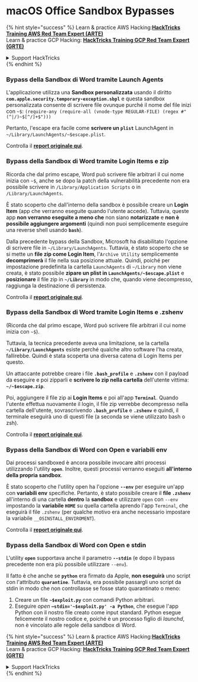 # macOS Office Sandbox Bypasses

{% hint style="success" %}
Learn & practice AWS Hacking:<img src="/.gitbook/assets/arte.png" alt="" data-size="line">[**HackTricks Training AWS Red Team Expert (ARTE)**](https://training.hacktricks.xyz/courses/arte)<img src="/.gitbook/assets/arte.png" alt="" data-size="line">\
Learn & practice GCP Hacking: <img src="/.gitbook/assets/grte.png" alt="" data-size="line">[**HackTricks Training GCP Red Team Expert (GRTE)**<img src="/.gitbook/assets/grte.png" alt="" data-size="line">](https://training.hacktricks.xyz/courses/grte)

<details>

<summary>Support HackTricks</summary>

* Check the [**subscription plans**](https://github.com/sponsors/carlospolop)!
* **Join the** 💬 [**Discord group**](https://discord.gg/hRep4RUj7f) or the [**telegram group**](https://t.me/peass) or **follow** us on **Twitter** 🐦 [**@hacktricks\_live**](https://twitter.com/hacktricks\_live)**.**
* **Share hacking tricks by submitting PRs to the** [**HackTricks**](https://github.com/carlospolop/hacktricks) and [**HackTricks Cloud**](https://github.com/carlospolop/hacktricks-cloud) github repos.

</details>
{% endhint %}

### Bypass della Sandbox di Word tramite Launch Agents

L'applicazione utilizza una **Sandbox personalizzata** usando il diritto **`com.apple.security.temporary-exception.sbpl`** e questa sandbox personalizzata consente di scrivere file ovunque purché il nome del file inizi con `~$`: `(require-any (require-all (vnode-type REGULAR-FILE) (regex #"(^|/)~$[^/]+$")))`

Pertanto, l'escape era facile come **scrivere un `plist`** LaunchAgent in `~/Library/LaunchAgents/~$escape.plist`.

Controlla il [**report originale qui**](https://www.mdsec.co.uk/2018/08/escaping-the-sandbox-microsoft-office-on-macos/).

### Bypass della Sandbox di Word tramite Login Items e zip

Ricorda che dal primo escape, Word può scrivere file arbitrari il cui nome inizia con `~$`, anche se dopo la patch della vulnerabilità precedente non era possibile scrivere in `/Library/Application Scripts` o in `/Library/LaunchAgents`.

È stato scoperto che dall'interno della sandbox è possibile creare un **Login Item** (app che verranno eseguite quando l'utente accede). Tuttavia, queste app **non verranno eseguite a meno che** non siano **notarizzate** e **non è possibile aggiungere argomenti** (quindi non puoi semplicemente eseguire una reverse shell usando **`bash`**).

Dalla precedente bypass della Sandbox, Microsoft ha disabilitato l'opzione di scrivere file in `~/Library/LaunchAgents`. Tuttavia, è stato scoperto che se si mette un **file zip come Login Item**, l'`Archive Utility` semplicemente **decomprimerà** il file nella sua posizione attuale. Quindi, poiché per impostazione predefinita la cartella `LaunchAgents` di `~/Library` non viene creata, è stato possibile **zipare un plist in `LaunchAgents/~$escape.plist`** e **posizionare** il file zip in **`~/Library`** in modo che, quando viene decompresso, raggiunga la destinazione di persistenza.

Controlla il [**report originale qui**](https://objective-see.org/blog/blog\_0x4B.html).

### Bypass della Sandbox di Word tramite Login Items e .zshenv

(Ricorda che dal primo escape, Word può scrivere file arbitrari il cui nome inizia con `~$`).

Tuttavia, la tecnica precedente aveva una limitazione, se la cartella **`~/Library/LaunchAgents`** esiste perché qualche altro software l'ha creata, fallirebbe. Quindi è stata scoperta una diversa catena di Login Items per questo.

Un attaccante potrebbe creare i file **`.bash_profile`** e **`.zshenv`** con il payload da eseguire e poi zipparli e **scrivere lo zip nella cartella** dell'utente vittima: **`~/~$escape.zip`**.

Poi, aggiungere il file zip ai **Login Items** e poi all'app **`Terminal`**. Quando l'utente effettua nuovamente il login, il file zip verrebbe decompresso nella cartella dell'utente, sovrascrivendo **`.bash_profile`** e **`.zshenv`** e quindi, il terminale eseguirà uno di questi file (a seconda se viene utilizzato bash o zsh).

Controlla il [**report originale qui**](https://desi-jarvis.medium.com/office365-macos-sandbox-escape-fcce4fa4123c).

### Bypass della Sandbox di Word con Open e variabili env

Dai processi sandboxed è ancora possibile invocare altri processi utilizzando l'utility **`open`**. Inoltre, questi processi verranno eseguiti **all'interno della propria sandbox**.

È stato scoperto che l'utility open ha l'opzione **`--env`** per eseguire un'app con **variabili env** specifiche. Pertanto, è stato possibile creare il **file `.zshenv`** all'interno di una cartella **dentro** la **sandbox** e utilizzare `open` con `--env` impostando la **variabile `HOME`** su quella cartella aprendo l'app `Terminal`, che eseguirà il file `.zshenv` (per qualche motivo era anche necessario impostare la variabile `__OSINSTALL_ENVIROMENT`).

Controlla il [**report originale qui**](https://perception-point.io/blog/technical-analysis-of-cve-2021-30864/).

### Bypass della Sandbox di Word con Open e stdin

L'utility **`open`** supportava anche il parametro **`--stdin`** (e dopo il bypass precedente non era più possibile utilizzare `--env`).

Il fatto è che anche se **`python`** era firmato da Apple, **non eseguirà** uno script con l'attributo **`quarantine`**. Tuttavia, era possibile passargli uno script da stdin in modo che non controllasse se fosse stato quarantinato o meno:&#x20;

1. Creare un file **`~$exploit.py`** con comandi Python arbitrari.
2. Eseguire _open_ **`–stdin='~$exploit.py' -a Python`**, che esegue l'app Python con il nostro file creato come input standard. Python esegue felicemente il nostro codice e, poiché è un processo figlio di _launchd_, non è vincolato alle regole della sandbox di Word.

{% hint style="success" %}
Learn & practice AWS Hacking:<img src="/.gitbook/assets/arte.png" alt="" data-size="line">[**HackTricks Training AWS Red Team Expert (ARTE)**](https://training.hacktricks.xyz/courses/arte)<img src="/.gitbook/assets/arte.png" alt="" data-size="line">\
Learn & practice GCP Hacking: <img src="/.gitbook/assets/grte.png" alt="" data-size="line">[**HackTricks Training GCP Red Team Expert (GRTE)**<img src="/.gitbook/assets/grte.png" alt="" data-size="line">](https://training.hacktricks.xyz/courses/grte)

<details>

<summary>Support HackTricks</summary>

* Check the [**subscription plans**](https://github.com/sponsors/carlospolop)!
* **Join the** 💬 [**Discord group**](https://discord.gg/hRep4RUj7f) or the [**telegram group**](https://t.me/peass) or **follow** us on **Twitter** 🐦 [**@hacktricks\_live**](https://twitter.com/hacktricks\_live)**.**
* **Share hacking tricks by submitting PRs to the** [**HackTricks**](https://github.com/carlospolop/hacktricks) and [**HackTricks Cloud**](https://github.com/carlospolop/hacktricks-cloud) github repos.

</details>
{% endhint %}
